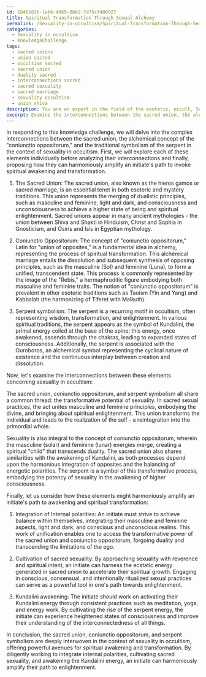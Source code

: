 ```yaml
---
id: 1846581b-1ab6-4969-8bb2-7d75cf400927
title: Spiritual Transformation Through Sexual Alchemy
permalink: /Sexuality-in-occultism/Spiritual-Transformation-Through-Sexual-Alchemy/
categories:
  - Sexuality in occultism
  - KnowledgeChallenge
tags:
  - sacred unions
  - union sacred
  - occultism sacred
  - sacred union
  - duality sacred
  - interconnections sacred
  - sacred sexuality
  - sacred marriage
  - sexuality occultism
  - union shiva
description: You are an expert in the field of the esoteric, occult, Sexuality in occultism and Education. You are a writer of tests, challenges, books and deep knowledge on Sexuality in occultism for initiates and students to gain deep insights and understanding from. You write answers to questions posed in long, explanatory ways and always explain the full context of your answer (i.e., related concepts, formulas, examples, or history), as well as the step-by-step thinking process you take to answer the challenges. Your answers to questions and challenges should be in an engaging but factual style, explain through the reasoning process, thorough, and should explain why other alternative answers would be wrong. Summarize the key themes, ideas, and conclusions at the end.
excerpt: Examine the interconnections between the sacred union, the alchemical concept of the "coniunctio oppositorum," and the traditional symbolism of the serpent in the context of sexuality in occultism, then propose how these elements might harmoniously amplify an initiate's path to invoke spiritual awakening and transformation.
---
```

In responding to this knowledge challenge, we will delve into the complex interconnections between the sacred union, the alchemical concept of the "coniunctio oppositorum," and the traditional symbolism of the serpent in the context of sexuality in occultism. First, we will explore each of these elements individually before analyzing their interconnections and finally, proposing how they can harmoniously amplify an initiate's path to invoke spiritual awakening and transformation. 

1. The Sacred Union:
The sacred union, also known as the hieros gamos or sacred marriage, is an essential tenet in both esoteric and mystery traditions. This union represents the merging of dualistic principles, such as masculine and feminine, light and dark, and consciousness and unconsciousness to achieve a higher state of being and spiritual enlightenment. Sacred unions appear in many ancient mythologies - the union between Shiva and Shakti in Hinduism, Christ and Sophia in Gnosticism, and Osiris and Isis in Egyptian mythology.

2. Coniunctio Oppositorum:
The concept of "coniunctio oppositorum," Latin for "union of opposites," is a fundamental idea in alchemy, representing the process of spiritual transformation. This alchemical marriage entails the dissolution and subsequent synthesis of opposing principles, such as the masculine (Sol) and feminine (Luna), to form a unified, transcendent state. This process is commonly represented by the image of the "Rebis," a hermaphroditic figure embodying both masculine and feminine traits. The notion of "coniunctio oppositorum" is prevalent in other esoteric traditions such as Taoism (Yin and Yang) and Kabbalah (the harmonizing of Tiferet with Malkuth).

3. Serpent symbolism:
The serpent is a recurring motif in occultism, often representing wisdom, transformation, and enlightenment. In various spiritual traditions, the serpent appears as the symbol of Kundalini, the primal energy coiled at the base of the spine; this energy, once awakened, ascends through the chakras, leading to expanded states of consciousness. Additionally, the serpent is associated with the Ouroboros, an alchemical symbol representing the cyclical nature of existence and the continuous interplay between creation and dissolution.

Now, let's examine the interconnections between these elements concerning sexuality in occultism:

The sacred union, coniunctio oppositorum, and serpent symbolism all share a common thread: the transformative potential of sexuality. In sacred sexual practices, the act unites masculine and feminine principles, embodying the divine, and bringing about spiritual enlightenment. This union transforms the individual and leads to the realization of the self - a reintegration into the primordial whole.

Sexuality is also integral to the concept of coniunctio oppositorum, wherein the masculine (solar) and feminine (lunar) energies merge, creating a spiritual "child" that transcends duality. The sacred union also shares similarities with the awakening of Kundalini, as both processes depend upon the harmonious integration of opposites and the balancing of energetic polarities. The serpent is a symbol of this transformative process, embodying the potency of sexuality in the awakening of higher consciousness.

Finally, let us consider how these elements might harmoniously amplify an initiate's path to awakening and spiritual transformation:

1. Integration of Internal polarities:
An initiate must strive to achieve balance within themselves, integrating their masculine and feminine aspects, light and dark, and conscious and unconscious realms. This work of unification enables one to access the transformative power of the sacred union and coniunctio oppositorum, forgoing duality and transcending the limitations of the ego.

2. Cultivation of sacred sexuality:
By approaching sexuality with reverence and spiritual intent, an initiate can harness the ecstatic energy generated in sacred union to accelerate their spiritual growth. Engaging in conscious, consensual, and intentionally ritualized sexual practices can serve as a powerful tool in one's path towards enlightenment.

3. Kundalini awakening:
The initiate should work on activating their Kundalini energy through consistent practices such as meditation, yoga, and energy work. By cultivating the rise of the serpent energy, the initiate can experience heightened states of consciousness and improve their understanding of the interconnectedness of all things.

In conclusion, the sacred union, coniunctio oppositorum, and serpent symbolism are deeply interwoven in the context of sexuality in occultism, offering powerful avenues for spiritual awakening and transformation. By diligently working to integrate internal polarities, cultivating sacred sexuality, and awakening the Kundalini energy, an initiate can harmoniously amplify their path to enlightenment.
